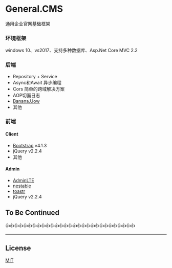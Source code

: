 # General.CMS
通用企业官网基础框架

### 环境框架
windows 10、vs2017、支持多种数据库、Asp.Net Core MVC 2.2

### 后端
* Repository + Service
* Async和Await 异步编程
* Cors 简单的跨域解决方案
* AOP切面日志
* [Banana.Uow](https://www.nuget.org/packages/Banana.Uow/)
* 其他

### 前端
#### Client
* [Bootstrap](https://getbootstrap.com/) v4.1.3
* jQuery v2.2.4
* 其他

#### Admin
* [AdminLTE](http://adminlte.la998.com/)
* [nestable](https://github.com/dbushell/Nestable)
* [toastr](https://github.com/CodeSeven/toastr)
* jQuery v2.2.4

## To Be Continued
👍👍👍👍👍👍👍👍👍👍👍👍👍👍👍👍👍👍👍👍👍👍👍👍👍👍👍👍👍

-------
License
-------
[MIT](https://github.com/EminemJK/General.CMS/blob/master/LICENSE)